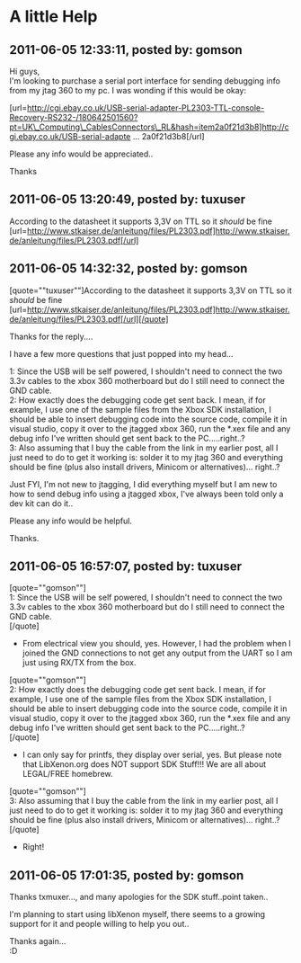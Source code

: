# A little Help

## 2011-06-05 12:33:11, posted by: gomson

Hi guys,  
 I'm looking to purchase a serial port interface for sending debugging info from my jtag 360 to my pc. I was wonding if this would be okay:  
   
 [url=http://cgi.ebay.co.uk/USB-serial-adapter-PL2303-TTL-console-Recovery-RS232-/180642501560?pt=UK\_Computing\_CablesConnectors\_RL&hash=item2a0f21d3b8]http://cgi.ebay.co.uk/USB-serial-adapte ... 2a0f21d3b8[/url]  
   
 Please any info would be appreciated..  
   
 Thanks

## 2011-06-05 13:20:49, posted by: tuxuser

According to the datasheet it supports 3,3V on TTL so it *should* be fine  
 [url=http://www.stkaiser.de/anleitung/files/PL2303.pdf]http://www.stkaiser.de/anleitung/files/PL2303.pdf[/url]

## 2011-06-05 14:32:32, posted by: gomson

[quote=""tuxuser""]According to the datasheet it supports 3,3V on TTL so it *should* be fine  
 [url=http://www.stkaiser.de/anleitung/files/PL2303.pdf]http://www.stkaiser.de/anleitung/files/PL2303.pdf[/url][/quote]  
   
 Thanks for the reply....  
   
 I have a few more questions that just popped into my head...  
   
 1: Since the USB will be self powered, I shouldn't need to connect the two 3.3v cables to the xbox 360 motherboard but do I still need to connect the GND cable.  
 2: How exactly does the debugging code get sent back. I mean, if for example, I use one of the sample files from the Xbox SDK installation, I should be able to insert debugging code into the source code, compile it in visual studio, copy it over to the jtagged xbox 360, run the *.xex file and any debug info I've written should get sent back to the PC.....right..?  
 3: Also assuming that I buy the cable from the link in my earlier post, all I just need to do to get it working is: solder it to my jtag 360 and everything should be fine (plus also install drivers, Minicom or alternatives)... right..?  
   
 Just FYI, I'm not new to jtagging, I did everything myself but I am new to how to send debug info using a jtagged xbox, I've always been told only a dev kit can do it..  
   
 Please any info would be helpful.  
   
 Thanks.

## 2011-06-05 16:57:07, posted by: tuxuser

[quote=""gomson""]  
 1: Since the USB will be self powered, I shouldn't need to connect the two 3.3v cables to the xbox 360 motherboard but do I still need to connect the GND cable.  
 [/quote]  
 - From electrical view you should, yes. However, I had the problem when I joined the GND connections to not get any output from the UART so I am just using RX/TX from the box.  
   
 [quote=""gomson""]  
 2: How exactly does the debugging code get sent back. I mean, if for example, I use one of the sample files from the Xbox SDK installation, I should be able to insert debugging code into the source code, compile it in visual studio, copy it over to the jtagged xbox 360, run the *.xex file and any debug info I've written should get sent back to the PC.....right..?  
 [/quote]  
 - I can only say for printfs, they display over serial, yes. But please note that LibXenon.org does NOT support SDK Stuff!!! We are all about LEGAL/FREE homebrew.  
   
 [quote=""gomson""]  
 3: Also assuming that I buy the cable from the link in my earlier post, all I just need to do to get it working is: solder it to my jtag 360 and everything should be fine (plus also install drivers, Minicom or alternatives)... right..?  
 [/quote]  
 - Right!

## 2011-06-05 17:01:35, posted by: gomson

Thanks txmuxer..., and many apologies for the SDK stuff..point taken..  
   
 I'm planning to start using libXenon myself, there seems to a growing support for it and people willing to help you out..  
   
 Thanks again...  
 :D